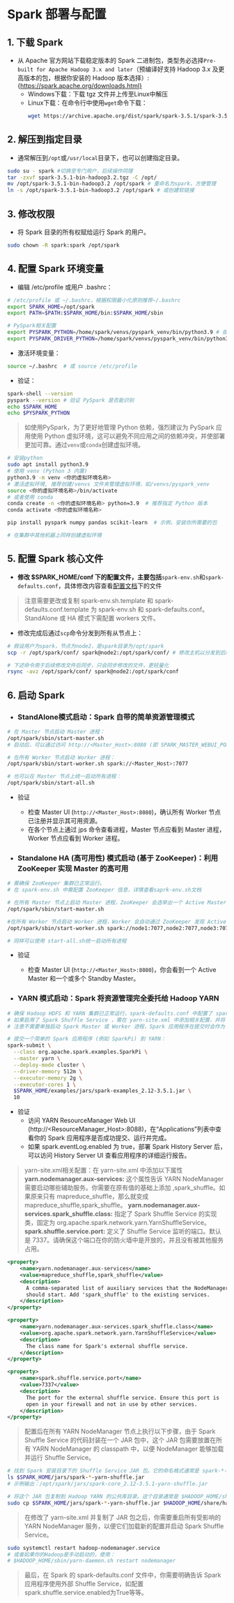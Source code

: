 # Spark 部署与配置
## 1. 下载 Spark
- 从 Apache 官方网站下载稳定版本的 Spark 二进制包，类型务必选择`Pre-built for Apache Hadoop 3.x and later`（预编译好支持 Hadoop 3.x 及更高版本的包，根据你安装的 Hadoop 版本选择）:{https://spark.apache.org/downloads.html}
  - Windows下载：下载 tgz 文件并上传至Linux中解压
  - Linux下载：在命令行中使用`wget`命令下载：
    ```bash
    wget https://archive.apache.org/dist/spark/spark-3.5.1/spark-3.5.1-bin-hadoop3.2.tgz # 示例URL，请替换为最新稳定版，速度较慢
    ```

## 2. 解压到指定目录
- 通常解压到`/opt`或`/usr/local`目录下，也可以创建指定目录。
```bash
sudo su - spark #切换至专门用户，后续操作同理
tar -zxvf spark-3.5.1-bin-hadoop3.2.tgz -C /opt/
mv /opt/spark-3.5.1-bin-hadoop3.2 /opt/spark # 重命名为spark，方便管理
ln -s /opt/spark-3.5.1-bin-hadoop3.2 /opt/spark # 或创建软链接
```

## 3. 修改权限
- 将 Spark 目录的所有权赋给运行 Spark 的用户。
```bash
sudo chown -R spark:spark /opt/spark
```

## 4. 配置 Spark 环境变量
- 编辑 /etc/profile 或用户 .bashrc：
```bash
# /etc/profile 或 ~/.bashrc，根据权限最小化原则推荐~/.bashrc
export SPARK_HOME=/opt/spark
export PATH=$PATH:$SPARK_HOME/bin:$SPARK_HOME/sbin

# PySpark相关配置
export PYSPARK_PYTHON=/home/spark/venvs/pyspark_venv/bin/python3.9 # 指向 Python 解释器的路径，确保这是 Spark 执行环境将使用的 Python 版本，根据下载的 python 版本确定，务必确保安装的 PySpark 版本需要的 Python 版本一致如：Requires: Python >=3.9
export PYSPARK_DRIVER_PYTHON=/home/spark/venvs/pyspark_venv/bin/python3.9 # 指向 PySpark Driver 将使用的 Python 解释器（通常与 PYSPARK_PYTHON 相同）

```

- 激活环境变量：
```bash
source ~/.bashrc  # 或 source /etc/profile
```

- 验证：
```bash
spark-shell --version
pyspark --version # 验证 PySpark 是否能识别
echo $SPARK_HOME
echo $PYSPARK_PYTHON
```
> 如使用PySpark，为了更好地管理 Python 依赖，强烈建议为 PySpark 应用使用 Python 虚拟环境，这可以避免不同应用之间的依赖冲突，并使部署更加可靠。通过`venv`或`conda`创建虚拟环境。
```bash
# 安装python
sudo apt install python3.9
# 使用 venv (Python 3 内置)
python3.9 -m venv <你的虚拟环境名称>
# 激活虚拟环境, 推荐创建/venvs 文件夹管理虚拟环境，如/venvs/pyspark_venv
source <你的虚拟环境名称>/bin/activate
# 或者使用 conda
conda create -n <你的虚拟环境名称> python=3.9  # 推荐指定 Python 版本
conda activate <你的虚拟环境名称>

pip install pyspark numpy pandas scikit-learn  # 示例，安装你所需要的包

# 在集群中其他机器上同样创建虚拟环境
```

## 5. 配置 Spark 核心文件
- **修改 $SPARK_HOME/conf 下的配置文件，主要包括**`spark-env.sh`和`spark-defaults.conf`，具体修改内容查看[配置文档](../config_files/)下的文件
> 注意需要更改或复制 spark-env.sh.template 和 spark-defaults.conf.template 为 spark-env.sh 和 spark-defaults.conf。StandAlone 或 HA 模式下需配置 workers 文件。
- 修改完成后通过`scp`命令分发到所有从节点上：
```bash
# 假设用户为spark，节点为node2，是spark目录为/opt/spark
scp -r /opt/spark/conf/ spark@node2:/opt/spark/conf/ # 修改主机以分发到后续节点

# 下述命令用于后续修改文件后同步，只会同步修改的文件，更轻量化
rsync -avz /opt/spark/conf/ spark@node2:/opt/spark/conf
```

## 6. 启动 Spark
- ### StandAlone模式启动：Spark 自带的简单资源管理模式
```bash
# 在 Master 节点启动 Master 进程：
/opt/spark/sbin/start-master.sh
# 启动后，可以通过访问 http://<Master_Host>:8080 (即 SPARK_MASTER_WEBUI_PORT) 查看 Master UI。

# 在所有 Worker 节点启动 Worker 进程：
/opt/spark/sbin/start-worker.sh spark://<Master_Host>:7077

# 也可以在 Master 节点上统一启动所有进程：
/opt/spark/sbin/start-all.sh
```
- 验证
  - 检查 Master UI (`http://<Master_Host>:8080`)，确认所有 Worker 节点已注册并显示其可用资源。
  - 在各个节点上通过 jps 命令查看进程，Master 节点应看到 Master 进程，Worker 节点应看到 Worker 进程。

- ### Standalone HA (高可用性) 模式启动 (基于 ZooKeeper)：利用 ZooKeeper 实现 Master 的高可用
```bash
# 需确保 ZooKeeper 集群已正常运行。
# 在 spark-env.sh 中需配置 ZooKeeper 信息，详情查看saprk-env.sh文档

# 在所有 Master 节点上启动 Master 进程，ZooKeeper 会选举出一个 Active Master，其他为 Standby
/opt/spark/sbin/start-master.sh

#在所有 Worker 节点启动 Worker 进程，Worker 会自动通过 ZooKeeper 发现 Active Master。 
/opt/spark/sbin/start-worker.sh spark://node1:7077,node2:7077,node3:7077 # 列出所有可能的Master节点，Worker会通过Zookeeper找到Active的

# 同样可以使用 start-all.sh统一启动所有进程
```
- 验证
  - 检查 Master UI (`http://<Master_Host>:8080`)，你会看到一个 Active Master 和一个或多个 Standby Master。

- ### YARN 模式启动：Spark 将资源管理完全委托给 Hadoop YARN
```bash
# 确保 Hadoop HDFS 和 YARN 集群已正常运行，spark-defaults.conf 中配置了 spark.master yarn
# 如果启用了 Spark Shuffle Service ，需在 yarn-site.xml 中添加相关配置，并将 spark-*-yarn-shuffle.jar 复制到所有 NodeManager 的 yarn/lib 目录，重启所有 NodeManager 服务 以加载 Shuffle Service，详情查看文档末尾。
# 注意不需要单独启动 Spark Master 或 Worker 进程，Spark 应用程序在提交时会作为 YARN 应用程序运行。

# 提交一个简单的 Spark 应用程序 (例如 SparkPi) 到 YARN：
spark-submit \
  --class org.apache.spark.examples.SparkPi \
  --master yarn \
  --deploy-mode cluster \
  --driver-memory 512m \
  --executor-memory 2g \
  --executor-cores 1 \
  $SPARK_HOME/examples/jars/spark-examples_2.12-3.5.1.jar \
  10
```
- 验证
  - 访问 YARN ResourceManager Web UI (http://<ResourceManager_Host>:8088)，在“Applications”列表中查看你的 Spark 应用程序是否成功提交、运行并完成。
  - 如果 spark.eventLog.enabled 为 true，部署 Spark History Server 后，可以访问 History Server UI 查看应用程序的详细运行报告。

> yarn-site.xml相关配置：在 yarn-site.xml 中添加以下属性
> **yarn.nodemanager.aux-services:** 这个属性告诉 YARN NodeManager 需要启动哪些辅助服务。你需要在原有值的基础上添加 ,spark_shuffle。如果原来只有 mapreduce_shuffle，那么就变成 mapreduce_shuffle,spark_shuffle。
> **yarn.nodemanager.aux-services.spark_shuffle.class:** 指定了 Spark Shuffle Service 的实现类，固定为 org.apache.spark.network.yarn.YarnShuffleService。
> **spark.shuffle.service.port:** 定义了 Shuffle Service 监听的端口。默认是 7337。请确保这个端口在你的防火墙中是开放的，并且没有被其他服务占用。
```xml
<property>
    <name>yarn.nodemanager.aux-services</name>
    <value>mapreduce_shuffle,spark_shuffle</value>
    <description>
      A comma-separated list of auxiliary services that the NodeManager
      should start. Add 'spark_shuffle' to the existing services.
    </description>
</property>

<property>
    <name>yarn.nodemanager.aux-services.spark_shuffle.class</name>
    <value>org.apache.spark.network.yarn.YarnShuffleService</value>
    <description>
      The class name for Spark's external shuffle service.
    </description>
</property>

<property>
    <name>spark.shuffle.service.port</name>
    <value>7337</value>
    <description>
      The port for the external shuffle service. Ensure this port is
      open in your firewall and not in use by other services.
    </description>
</property>
```
> 配置后在所有 YARN NodeManager 节点上执行以下步骤，由于 Spark Shuffle Service 的代码封装在一个 JAR 包中，这个 JAR 包需要放置在所有 YARN NodeManager 的 classpath 中，以便 NodeManager 能够加载并运行 Shuffle Service。
```bash
# 找到 Spark 安装目录下的 Shuffle Service JAR 包。它的命名格式通常是 spark-*-yarn-shuffle.jar。
ls $SPARK_HOME/jars/spark-*-yarn-shuffle.jar
# 示例输出：/opt/spark/jars/spark-core_2.12-3.5.1-yarn-shuffle.jar

# 将这个 JAR 包复制到 Hadoop YARN 的公共库目录。这个目录通常是 $HADOOP_HOME/share/hadoop/yarn/lib/。确保你复制的 JAR 包版本与你安装的 Spark 版本和 Scala 版本相匹配。
sudo cp $SPARK_HOME/jars/spark-*-yarn-shuffle.jar $HADOOP_HOME/share/hadoop/yarn/lib/
```
> 在修改了 yarn-site.xml 并复制了 JAR 包之后，你需要重启所有受影响的 YARN NodeManager 服务，以便它们加载新的配置并启动 Spark Shuffle Service。
```bash
sudo systemctl restart hadoop-nodemanager.service
# 或者如果你的Hadoop是手动启动的，使用：
# $HADOOP_HOME/sbin/yarn-daemon.sh restart nodemanager
```
> 最后，在 Spark 的 spark-defaults.conf 文件中，你需要明确告诉 Spark 应用程序使用外部 Shuffle Service，如配置spark.shuffle.service.enabled为True等等。